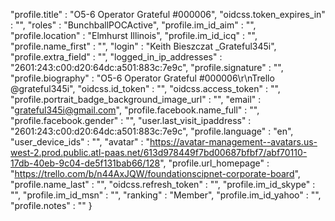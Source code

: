 
  "profile.title" : "O5-6 Operator Grateful #000006",
  "oidcss.token_expires_in" : "",
  "roles" : "BunchballPOCActive",
  "profile.im_id_aim" : "",
  "profile.location" : "Elmhurst Illinois",
  "profile.im_id_icq" : "",
  "profile.name_first" : "",
  "login" : "Keith Bieszczat _Grateful345i",
  "profile.extra_field" : "",
  "logged_in_ip_addresses" : "2601:243:c00:d20:64dc:a501:883c:7e9c",
  "profile.signature" : "",
  "profile.biography" : "O5-6 Operator Grateful #000006\r\nTrello @grateful345i",
  "oidcss.id_token" : "",
  "oidcss.access_token" : "",
  "profile.portrait_badge_background_image_url" : "",
  "email" : "grateful345i@gmail.com",
  "profile.facebook.name_full" : "",
  "profile.facebook.gender" : "",
  "user.last_visit_ipaddress" : "2601:243:c00:d20:64dc:a501:883c:7e9c",
  "profile.language" : "en",
  "user_device_ids" : "",
  "avatar" : "https://avatar-management--avatars.us-west-2.prod.public.atl-paas.net/613d978449f7bd00687bfbf7/abf70110-17db-40eb-9c04-de5f131bab66/128",
  "profile.url_homepage" : "https://trello.com/b/n44AxJQW/foundationscipnet-corporate-board",
  "profile.name_last" : "",
  "oidcss.refresh_token" : "",
  "profile.im_id_skype" : "",
  "profile.im_id_msn" : "",
  "ranking" : "Member",
  "profile.im_id_yahoo" : "",
  "profile.notes" : ""
}
